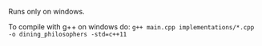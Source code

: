 Runs only on windows.

To compile with g++ on windows do: ```g++ main.cpp implementations/*.cpp -o dining_philosophers -std=c++11```
